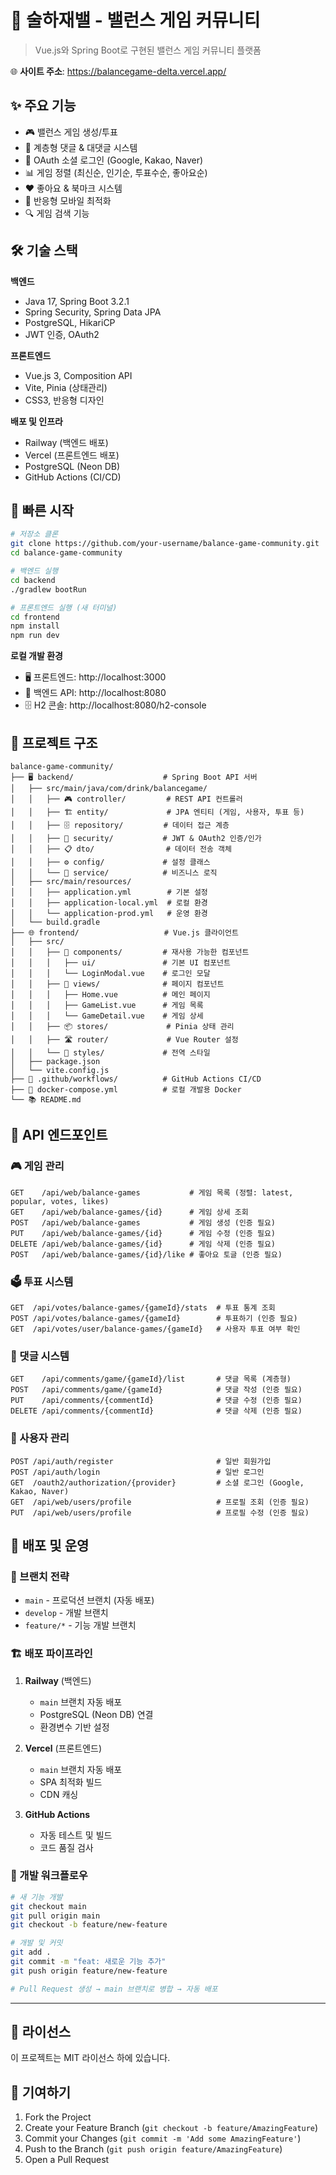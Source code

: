 # 🍻 술하재밸 - 밸런스 게임 커뮤니티

> Vue.js와 Spring Boot로 구현된 밸런스 게임 커뮤니티 플랫폼

🌐 **사이트 주소**: https://balancegame-delta.vercel.app/

## ✨ 주요 기능

- 🎮 밸런스 게임 생성/투표
- 💬 계층형 댓글 & 대댓글 시스템  
- 🔐 OAuth 소셜 로그인 (Google, Kakao, Naver)
- 📊 게임 정렬 (최신순, 인기순, 투표수순, 좋아요순)
- ❤️ 좋아요 & 북마크 시스템
- 📱 반응형 모바일 최적화
- 🔍 게임 검색 기능

## 🛠 기술 스택

**백엔드**
- Java 17, Spring Boot 3.2.1
- Spring Security, Spring Data JPA
- PostgreSQL, HikariCP
- JWT 인증, OAuth2

**프론트엔드**
- Vue.js 3, Composition API
- Vite, Pinia (상태관리)
- CSS3, 반응형 디자인

**배포 및 인프라**
- Railway (백엔드 배포)
- Vercel (프론트엔드 배포)
- PostgreSQL (Neon DB)
- GitHub Actions (CI/CD)

## 🚀 빠른 시작

```bash
# 저장소 클론
git clone https://github.com/your-username/balance-game-community.git
cd balance-game-community

# 백엔드 실행
cd backend
./gradlew bootRun

# 프론트엔드 실행 (새 터미널)
cd frontend
npm install
npm run dev
```

**로컬 개발 환경**
- 🖥️ 프론트엔드: http://localhost:3000
- 🔧 백엔드 API: http://localhost:8080
- 🗄️ H2 콘솔: http://localhost:8080/h2-console

## 📁 프로젝트 구조

```
balance-game-community/
├── 🖥️ backend/                    # Spring Boot API 서버
│   ├── src/main/java/com/drink/balancegame/
│   │   ├── 🎮 controller/         # REST API 컨트롤러
│   │   ├── 🏗️ entity/             # JPA 엔티티 (게임, 사용자, 투표 등)
│   │   ├── 🗄️ repository/         # 데이터 접근 계층
│   │   ├── 🔐 security/           # JWT & OAuth2 인증/인가
│   │   ├── 📋 dto/                # 데이터 전송 객체
│   │   ├── ⚙️ config/             # 설정 클래스
│   │   └── 🔧 service/            # 비즈니스 로직
│   ├── src/main/resources/
│   │   ├── application.yml        # 기본 설정
│   │   ├── application-local.yml  # 로컬 환경
│   │   └── application-prod.yml   # 운영 환경
│   └── build.gradle
├── 🌐 frontend/                   # Vue.js 클라이언트
│   ├── src/
│   │   ├── 🧩 components/         # 재사용 가능한 컴포넌트
│   │   │   ├── ui/               # 기본 UI 컴포넌트
│   │   │   └── LoginModal.vue    # 로그인 모달
│   │   ├── 📄 views/              # 페이지 컴포넌트
│   │   │   ├── Home.vue          # 메인 페이지
│   │   │   ├── GameList.vue      # 게임 목록
│   │   │   └── GameDetail.vue    # 게임 상세
│   │   ├── 📦 stores/             # Pinia 상태 관리
│   │   ├── 🛣️ router/             # Vue Router 설정
│   │   └── 🎨 styles/             # 전역 스타일
│   ├── package.json
│   └── vite.config.js
├── 🚀 .github/workflows/          # GitHub Actions CI/CD
├── 🐳 docker-compose.yml          # 로컬 개발용 Docker
└── 📚 README.md
```

## 📡 API 엔드포인트

### 🎮 게임 관리
```http
GET    /api/web/balance-games           # 게임 목록 (정렬: latest, popular, votes, likes)
GET    /api/web/balance-games/{id}      # 게임 상세 조회
POST   /api/web/balance-games           # 게임 생성 (인증 필요)
PUT    /api/web/balance-games/{id}      # 게임 수정 (인증 필요)
DELETE /api/web/balance-games/{id}      # 게임 삭제 (인증 필요)
POST   /api/web/balance-games/{id}/like # 좋아요 토글 (인증 필요)
```

### 🗳️ 투표 시스템
```http
GET  /api/votes/balance-games/{gameId}/stats  # 투표 통계 조회
POST /api/votes/balance-games/{gameId}        # 투표하기 (인증 필요)
GET  /api/votes/user/balance-games/{gameId}   # 사용자 투표 여부 확인
```

### 💬 댓글 시스템
```http
GET    /api/comments/game/{gameId}/list       # 댓글 목록 (계층형)
POST   /api/comments/game/{gameId}            # 댓글 작성 (인증 필요)
PUT    /api/comments/{commentId}              # 댓글 수정 (인증 필요)
DELETE /api/comments/{commentId}              # 댓글 삭제 (인증 필요)
```

### 👤 사용자 관리
```http
POST /api/auth/register                       # 일반 회원가입
POST /api/auth/login                          # 일반 로그인
GET  /oauth2/authorization/{provider}         # 소셜 로그인 (Google, Kakao, Naver)
GET  /api/web/users/profile                   # 프로필 조회 (인증 필요)
PUT  /api/web/users/profile                   # 프로필 수정 (인증 필요)
```

## 🚀 배포 및 운영

### 🌳 브랜치 전략
- `main` - 프로덕션 브랜치 (자동 배포)
- `develop` - 개발 브랜치
- `feature/*` - 기능 개발 브랜치

### 🏗️ 배포 파이프라인
1. **Railway** (백엔드)
   - `main` 브랜치 자동 배포
   - PostgreSQL (Neon DB) 연결
   - 환경변수 기반 설정

2. **Vercel** (프론트엔드)
   - `main` 브랜치 자동 배포
   - SPA 최적화 빌드
   - CDN 캐싱

3. **GitHub Actions**
   - 자동 테스트 및 빌드
   - 코드 품질 검사

### 🔧 개발 워크플로우
```bash
# 새 기능 개발
git checkout main
git pull origin main
git checkout -b feature/new-feature

# 개발 및 커밋
git add .
git commit -m "feat: 새로운 기능 추가"
git push origin feature/new-feature

# Pull Request 생성 → main 브랜치로 병합 → 자동 배포
```

---

## 📄 라이선스

이 프로젝트는 MIT 라이선스 하에 있습니다.

## 🤝 기여하기

1. Fork the Project
2. Create your Feature Branch (`git checkout -b feature/AmazingFeature`)
3. Commit your Changes (`git commit -m 'Add some AmazingFeature'`)
4. Push to the Branch (`git push origin feature/AmazingFeature`)
5. Open a Pull Request